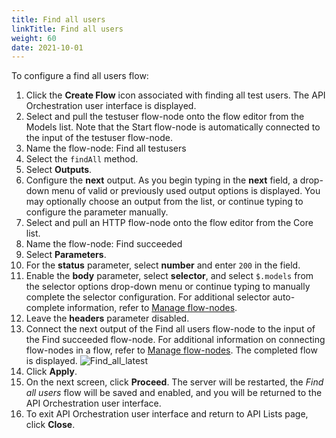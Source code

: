 ```yaml
---
title: Find all users
linkTitle: Find all users
weight: 60
date: 2021-10-01
---
```


To configure a find all users flow:

1. Click the **Create Flow** icon associated with finding all test users.
    The API Orchestration user interface is displayed.
1. Select and pull the testuser flow-node onto the flow editor from the Models list. Note that the Start flow-node is automatically connected to the input of the testuser flow-node.
1. Name the flow-node: Find all testusers
1. Select the `findAll` method.
1. Select **Outputs**.
1. Configure the **next** output. As you begin typing in the **next** field, a drop-down menu of valid or previously used output options is displayed. You may optionally choose an output from the list, or continue typing to configure the parameter manually.
1. Select and pull an HTTP flow-node onto the flow editor from the Core list.
1. Name the flow-node: Find succeeded
1. Select **Parameters**.
1. For the **status** parameter, select **number** and enter `200` in the field.
1. Enable the **body** parameter, select **selector**, and select `$.models` from the selector options drop-down menu or continue typing to manually complete the selector configuration. For additional selector auto-complete information, refer to [Manage flow-nodes](/docs/developer_guide/flows/manage_flow-nodes/).
1. Leave the **headers** parameter disabled.
1. Connect the next output of the Find all users flow-node to the input of the Find succeeded flow-node. For additional information on connecting flow-nodes in a flow, refer to [Manage flow-nodes](/docs/developer_guide/flows/manage_flow-nodes/). The completed flow is displayed.
![Find_all_latest](/Images/find_all_latest.png)
1. Click **Apply**.
1. On the next screen, click **Proceed**. The server will be restarted, the _Find all users_ flow will be saved and enabled, and you will be returned to the API Orchestration user interface.
1. To exit API Orchestration user interface and return to API Lists page, click **Close**.
